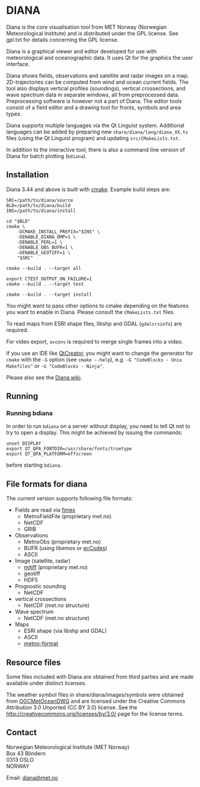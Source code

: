 # DIANA

Diana is the core visualisation tool from MET Norway (Norwegian Meteorological
Institute) and is distributed under the GPL license. See gpl.txt for details
concerning the GPL license.

Diana is a graphical viewer and editor developed for use with meteorological
and oceanographic data. It uses Qt for the graphics the user interface.

Diana shows fields, observations and satellite and radar images on a map.
2D-trajectories can be computed from wind and ocean current fields. The tool
also displays vertical profiles (soundings), vertical crossections, and wave
spectrum data in separate windows, all from preprocessed data. Preprocessing
software is however not a part of Diana. The editor tools consist of a field
editor and a drawing tool for fronts, symbols and area types.

Diana supports multiple languages via the Qt Linguist system. Additional
languages can be added by preparing new `share/diana/lang/diana_XX.ts` files
(using the Qt Linguist program) and updating `src/CMakeLists.txt`.

In addition to the interactive tool, there is also a command line version of
Diana for batch plotting (`bdiana`).

## Installation

Diana 3.44 and above is built with
[cmake](https://www.cmake.org). Example build steps are:

    SRC=/path/to/diana/source
    BLD=/path/to/diana/build
    INS=/path/to/diana/install
    
    cd "$BLD"
    cmake \
        -DCMAKE_INSTALL_PREFIX="$INS" \
        -DENABLE_DIANA_OMP=1 \
        -DENABLE_PERL=1 \
        -DENABLE_OBS_BUFR=1 \
        -DENABLE_GEOTIFF=1 \
        "$SRC"
    
    cmake --build . --target all
    
    export CTEST_OUTPUT_ON_FAILURE=1
    cmake --build . --target test
    
    cmake --build . --target install

You might want to pass other options to cmake depending on the
features you want to enable in Diana. Please consult the
`CMakeLists.txt` files.

To read maps from ESRI shape files, libshp and GDAL (`gdalsrsinfo`)
are required.

For video export, `avconv` is required to merge single frames into a
video.

If you use an IDE like [QtCreator](https://wiki.qt.io/Qt_Creator), you
might want to change the generator for `cmake` with the `-G` option
(see `cmake --help`), e.g. `-G "CodeBlocks - Unix Makefiles"` or
`-G "CodeBlocks - Ninja"`.

Please also see the [Diana wiki](https://wiki.met.no/diana/start).

## Running

### Running bdiana

In order to run `bdiana` on a server without display, you need to tell
Qt not to try to open a display. This might be achieved by issuing the
commands:

    unset DISPLAY
    export QT_QPA_FONTDIR=/usr/share/fonts/truetype
    export QT_QPA_PLATFORM=offscreen

before starting `bdiana`.

## File formats for diana

The current version supports following file formats:

* Fields are read via [fimex](http://fimex.met.no)
  * MetnoFieldFile (proprietary met.no)
  * NetCDF
  * GRIB
* Observations
  * MetnoObs (proprietary met.no)
  * BUFR (using libemos or [ecCodes](https://confluence.ecmwf.int/display/ECC/ecCodes+Home))
  * ASCII
* Image (satellite, radar)
  * [mitiff](http://diana.met.no/mitiff/mitiff.html) (proprietary met.no)
  * geotiff
  * HDF5
* Prognostic sounding
  * NetCDF
* vertical crossections
  * NetCDF (met.no structure)
* Wave spectrum
  * NetCDF (met.no structure)
* Maps
  * ESRI shape (via libshp and GDAL)
  * ASCII
  * [metno-format](https://wiki.met.no/diana/triangle_map_format)

## Resource files

Some files included with Diana are obtained from third parties and are made
available under distinct licenses.

The weather symbol files in share/diana/images/symbols were obtained from
[OGCMetOceanDWG](https://github.com/OGCMetOceanDWG/WorldWeatherSymbols) and are licensed under
the Creative Commons Attribution 3.0 Unported (CC BY 3.0) license. See the
http://creativecommons.org/licenses/by/3.0/ page for the license terms.

## Contact

Norwegian Meteorological Institute (MET Norway)  
Box 43 Blindern  
0313 OSLO  
NORWAY  

Email: [diana@met.no](email:diana@met.no)

